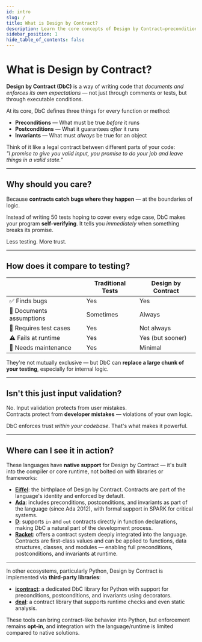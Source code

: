 ```yaml
---
id: intro
slug: /
title: What is Design by Contract?
description: Learn the core concepts of Design by Contract—preconditions, postconditions, and invariants—and how it compares to traditional testing.
sidebar_position: 1
hide_table_of_contents: false
---
```


# What is Design by Contract?

**Design by Contract (DbC)** is a way of writing code that _documents and enforces its own expectations_ — not just through comments or tests, but through executable conditions.

At its core, DbC defines three things for every function or method:

- **Preconditions** — What must be true _before_ it runs
- **Postconditions** — What it guarantees _after_ it runs
- **Invariants** — What must _always_ be true for an object

Think of it like a legal contract between different parts of your code:  
_"I promise to give you valid input, you promise to do your job and leave things in a valid state."_

---

## Why should you care?

Because **contracts catch bugs where they happen** — at the boundaries of logic.

Instead of writing 50 tests hoping to cover every edge case, DbC makes your program **self-verifying**. It tells you _immediately_ when something breaks its promise.

Less testing. More trust.

---

## How does it compare to testing?

|                          | Traditional Tests | Design by Contract |
| ------------------------ | ----------------- | ------------------ |
| ✅ Finds bugs            | Yes               | Yes                |
| 🧠 Documents assumptions | Sometimes         | Always             |
| 🧪 Requires test cases   | Yes               | Not always         |
| ⚠️ Fails at runtime      | Yes               | Yes (but sooner)   |
| 🔁 Needs maintenance     | Yes               | Minimal            |

They're not mutually exclusive — but DbC can **replace a large chunk of your testing**, especially for internal logic.

---

## Isn't this just input validation?

No. Input validation protects from user mistakes.  
Contracts protect from **developer mistakes** — violations of your own logic.

DbC enforces trust _within your codebase_. That's what makes it powerful.

---

## Where can I see it in action?

These languages have **native support** for Design by Contract — it's built into the compiler or core runtime, not bolted on with libraries or frameworks:

- [**Eiffel**](/kb/eiffel): the birthplace of Design by Contract. Contracts are part of the language's identity and enforced by default.
- [**Ada**](/kb/ada): includes preconditions, postconditions, and invariants as part of the language (since Ada 2012), with formal support in SPARK for critical systems.
- [**D**](/kb/d): supports `in` and `out` contracts directly in function declarations, making DbC a natural part of the development process.
- [**Racket**](/kb/racket): offers a contract system deeply integrated into the language. Contracts are first-class values and can be applied to functions, data structures, classes, and modules — enabling full preconditions, postconditions, and invariants at runtime.

---

In other ecosystems, particularly Python, Design by Contract is implemented via **third-party libraries**:

- [**icontract**](https://github.com/Parquery/icontract): a dedicated DbC library for Python with support for preconditions, postconditions, and invariants using decorators.
- [**deal**](https://github.com/life4/deal): a contract library that supports runtime checks and even static analysis.

These tools can bring contract-like behavior into Python, but enforcement remains **opt-in**, and integration with the language/runtime is limited compared to native solutions.
